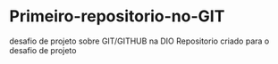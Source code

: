 # Primeiro-repositorio-no-GIT
desafio de projeto sobre GIT/GITHUB na DIO
Repositorio criado para o desafio de projeto
